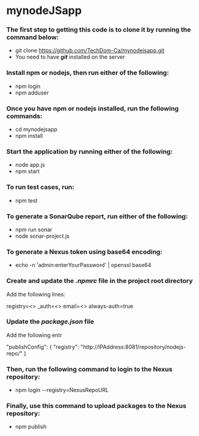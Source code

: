 # mynodeJSapp

### The first step to getting this code is to clone it by running the command below:
- git clone https://github.com/TechDom-Ca/mynodejsapp.git
- You need to have ***git*** installed on the server


### Install npm or nodejs, then run either of the following:
- npm login 
- npm adduser

### Once you have npm or nodejs installed, run the following commands:
- cd mynodejsapp
- npm install

### Start the application by running either of the following:
- node app.js
- npm start

### To run test cases, run:
- npm test

### To generate a SonarQube report, run either of the following:
- npm run sonar
- node sonar-project.js

### To generate a Nexus token using base64 encoding:
- echo -n 'admin:enterYourPassword' | openssl base64

### Create and update the *.npmrc* file in the project root directory 
Add the following lines:

  registry=<<NexusRepoURL>>
  _auth=<<Token>>
  email=<<EmailID>>
  always-auth=true


### Update the *package.json* file 
Add the following entr

  "publishConfig": {
  "registry": "http://IPAddress:8081/repository/nodejs-repo/"
  }

### Then, run the following command to login to the Nexus repository:
- npm login --registry=NexusRepoURL
  
### Finally, use this command to upload packages to the Nexus repository:
- npm publish

  
